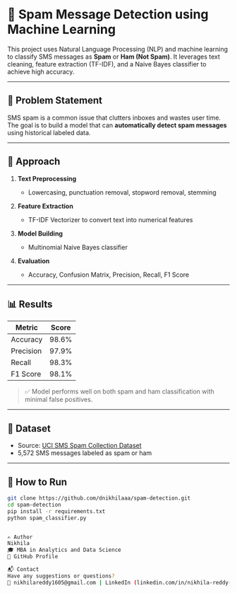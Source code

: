 # 📩 Spam Message Detection using Machine Learning

This project uses Natural Language Processing (NLP) and machine learning to classify SMS messages as **Spam** or **Ham (Not Spam)**. It leverages text cleaning, feature extraction (TF-IDF), and a Naive Bayes classifier to achieve high accuracy.

---

## 📌 Problem Statement

SMS spam is a common issue that clutters inboxes and wastes user time. The goal is to build a model that can **automatically detect spam messages** using historical labeled data.

---

## 🧠 Approach

1. **Text Preprocessing**
   - Lowercasing, punctuation removal, stopword removal, stemming

2. **Feature Extraction**
   - TF-IDF Vectorizer to convert text into numerical features

3. **Model Building**
   - Multinomial Naive Bayes classifier

4. **Evaluation**
   - Accuracy, Confusion Matrix, Precision, Recall, F1 Score

---

## 📊 Results

| Metric      | Score     |
|-------------|-----------|
| Accuracy    | 98.6%     |
| Precision   | 97.9%     |
| Recall      | 98.3%     |
| F1 Score    | 98.1%     |

> ✅ Model performs well on both spam and ham classification with minimal false positives.

---

## 📁 Dataset

- Source: [UCI SMS Spam Collection Dataset](https://archive.ics.uci.edu/ml/datasets/sms+spam+collection)
- 5,572 SMS messages labeled as spam or ham

---

## 🚀 How to Run

```bash
git clone https://github.com/dnikhilaaa/spam-detection.git
cd spam-detection
pip install -r requirements.txt
python spam_classifier.py


✍️ Author
Nikhila
🎓 MBA in Analytics and Data Science
🔗 GitHub Profile

📬 Contact
Have any suggestions or questions?
📧 nikhilareddy1605@gmail.com | LinkedIn (linkedin.com/in/nikhila-reddy-923588257/)

